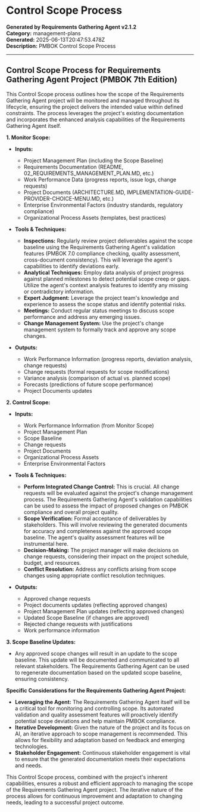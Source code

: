 # Control Scope Process

**Generated by Requirements Gathering Agent v2.1.2**  
**Category:** management-plans  
**Generated:** 2025-06-13T20:47:53.478Z  
**Description:** PMBOK Control Scope Process

---

## Control Scope Process for Requirements Gathering Agent Project (PMBOK 7th Edition)

This Control Scope process outlines how the scope of the Requirements Gathering Agent project will be monitored and managed throughout its lifecycle, ensuring the project delivers the intended value within defined constraints.  The process leverages the project's existing documentation and incorporates the enhanced analysis capabilities of the Requirements Gathering Agent itself.

**1. Monitor Scope:**

* **Inputs:**
    * Project Management Plan (including the Scope Baseline)
    * Requirements Documentation (README, 02_REQUIREMENTS_MANAGEMENT_PLAN.MD, etc.)
    * Work Performance Data (progress reports, issue logs, change requests)
    * Project Documents (ARCHITECTURE.MD, IMPLEMENTATION-GUIDE-PROVIDER-CHOICE-MENU.MD, etc.)
    * Enterprise Environmental Factors (industry standards, regulatory compliance)
    * Organizational Process Assets (templates, best practices)

* **Tools & Techniques:**
    * **Inspections:** Regularly review project deliverables against the scope baseline using the Requirements Gathering Agent's validation features (PMBOK 7.0 compliance checking, quality assessment, cross-document consistency).  This will leverage the agent's capabilities to identify deviations early.
    * **Analytical Techniques:** Employ data analysis of project progress against planned milestones to detect potential scope creep or gaps.  Utilize the agent's context analysis features to identify any missing or contradictory information.
    * **Expert Judgment:** Leverage the project team's knowledge and experience to assess the scope status and identify potential risks.
    * **Meetings:** Conduct regular status meetings to discuss scope performance and address any emerging issues.
    * **Change Management System:** Use the project's change management system to formally track and approve any scope changes.

* **Outputs:**
    * Work Performance Information (progress reports, deviation analysis, change requests)
    * Change requests (formal requests for scope modifications)
    * Variance analysis (comparison of actual vs. planned scope)
    * Forecasts (predictions of future scope performance)
    * Project Documents updates


**2. Control Scope:**

* **Inputs:**
    * Work Performance Information (from Monitor Scope)
    * Project Management Plan
    * Scope Baseline
    * Change requests
    * Project Documents
    * Organizational Process Assets
    * Enterprise Environmental Factors

* **Tools & Techniques:**
    * **Perform Integrated Change Control:** This is crucial.  All change requests will be evaluated against the project's change management process.  The Requirements Gathering Agent's validation capabilities can be used to assess the impact of proposed changes on PMBOK compliance and overall project quality.
    * **Scope Verification:**  Formal acceptance of deliverables by stakeholders. This will involve reviewing the generated documents for accuracy and completeness against the approved scope baseline. The agent's quality assessment features will be instrumental here.
    * **Decision-Making:** The project manager will make decisions on change requests, considering their impact on the project schedule, budget, and resources.
    * **Conflict Resolution:** Address any conflicts arising from scope changes using appropriate conflict resolution techniques.


* **Outputs:**
    * Approved change requests
    * Project documents updates (reflecting approved changes)
    * Project Management Plan updates (reflecting approved changes)
    * Updated Scope Baseline (if changes are approved)
    * Rejected change requests with justifications
    * Work performance information


**3.  Scope Baseline Updates:**

*  Any approved scope changes will result in an update to the scope baseline. This update will be documented and communicated to all relevant stakeholders.  The Requirements Gathering Agent can be used to regenerate documentation based on the updated scope baseline, ensuring consistency.


**Specific Considerations for the Requirements Gathering Agent Project:**

* **Leveraging the Agent:** The Requirements Gathering Agent itself will be a critical tool for monitoring and controlling scope. Its automated validation and quality assessment features will proactively identify potential scope deviations and help maintain PMBOK compliance.
* **Iterative Development:** Given the nature of the project and its focus on AI, an iterative approach to scope management is recommended. This allows for flexibility and adaptation based on feedback and emerging technologies.
* **Stakeholder Engagement:**  Continuous stakeholder engagement is vital to ensure that the generated documentation meets their expectations and needs.


This Control Scope process, combined with the project's inherent capabilities, ensures a robust and efficient approach to managing the scope of the Requirements Gathering Agent project. The iterative nature of the process allows for continuous improvement and adaptation to changing needs, leading to a successful project outcome.
